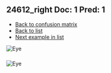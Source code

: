 ## 24612_right Doc: 1 Pred: 1
- [Back to confusion matrix](https://github.com/juliandewit/kaggle_retinopathy/blob/master/matrix.md)
- [Back to list](https://github.com/juliandewit/kaggle_retinopathy/blob/master/lists/11/list.md)
- [Next example in list](https://github.com/juliandewit/kaggle_retinopathy/blob/master/lists/11/24/24625_left.md)

![Eye](https://retinopaty.blob.core.windows.net/size1024/24612_right_1.jpeg)

### 

![Eye]()
